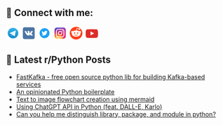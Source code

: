 ## 🔎 Connect with me:
[<img src="https://github.com/bullbesh/bullbesh/blob/main/images/Telegram.png" width="32" height="32" />](https://t.me/bullbesh)
[<img src="https://github.com/bullbesh/bullbesh/blob/main/images/VK.png" width="32" height="32" />](https://vk.com/bullbesh)
[<img src="https://github.com/bullbesh/bullbesh/blob/main/images/Twitter.png" width="32" height="32" />](https://twitter.com/bullbesh1)
[<img src="https://github.com/bullbesh/bullbesh/blob/main/images/Instagram.png" width="32" height="32" />](https://www.instagram.com/bullbesh)
[<img src="https://github.com/bullbesh/bullbesh/blob/main/images/Reddit.png" width="32" height="32" />](https://www.reddit.com/user/bullbesh)
[<img src="https://github.com/bullbesh/bullbesh/blob/main/images/YouTube.png" width="32" height="32" />](https://www.youtube.com/channel/UCtfjRs6uzgq5mfm8S06WTcg)

## 📕 Latest r/Python Posts
<!-- BLOG-POST-LIST:START -->
- [FastKafka - free open source python lib for building Kafka-based services](https://www.reddit.com/r/Python/comments/11paz9u/fastkafka_free_open_source_python_lib_for/)
- [An opinionated Python boilerplate](https://www.reddit.com/r/Python/comments/11pah4o/an_opinionated_python_boilerplate/)
- [Text to image flowchart creation using mermaid](https://www.reddit.com/r/Python/comments/11p96zs/text_to_image_flowchart_creation_using_mermaid/)
- [Using ChatGPT API in Python &lpar;feat. DALL-E, Karlo&rpar;](https://www.reddit.com/r/Python/comments/11p7yrq/using_chatgpt_api_in_python_feat_dalle_karlo/)
- [Can you help me distinguish library, package, and module in python?](https://www.reddit.com/r/Python/comments/11p7g5w/can_you_help_me_distinguish_library_package_and/)
<!-- BLOG-POST-LIST:END -->
